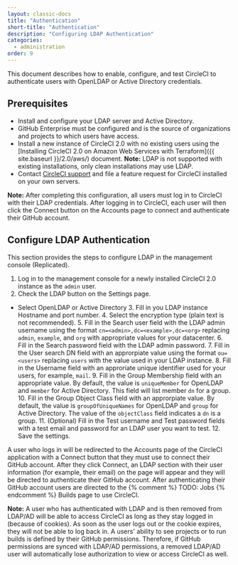 ```yaml
---
layout: classic-docs
title: "Authentication"
short-title: "Authentication"
description: "Configuring LDAP Authentication"
categories:
  - administration
order: 9
---
```

This document describes how to enable, configure, and test CircleCI to authenticate users with OpenLDAP or Active Directory credentials.

## Prerequisites

- Install and configure your LDAP server and Active Directory.
- GitHub Enterprise must be configured and is the source of organizations and projects to which users have access.
- Install a new instance of CircleCI 2.0 with no existing users using the [Installing CircleCI 2.0 on Amazon Web Services with Terraform]({{ site.baseurl }}/2.0/aws/) document. **Note:** LDAP is not supported with existing installations, only clean installations may use LDAP. 
- Contact [CircleCI support](https://support.circleci.com) and file a feature request for CircleCI installed on your own servers.

**Note:** After completing this configuration, all users must log in to CircleCI with their LDAP credentials. After logging in to CircleCI, each user will then click the Connect button on the Accounts page to connect and authenticate their GitHub account.

## Configure LDAP Authentication

This section provides the steps to configure LDAP in the management console (Replicated).

1. Log in to the management console for a newly installed CircleCI 2.0 instance as the `admin` user.
2. Check the LDAP button on the Settings page.

- Select OpenLDAP or Active Directory 3. Fill in you LDAP instance Hostname and port number. 4. Select the encryption type (plain text is not recommended). 5. Fill in the Search user field with the LDAP admin username using the format `cn=<admin>,dc=<example>,dc=<org>` replacing `admin`, `example`, and `org` with appropriate values for your datacenter. 6. Fill in the Search password field with the LDAP admin password. 7. Fill in the User search DN field with an approrpiate value using the format `ou=<users>` replacing `users` with the value used in your LDAP instance. 8. Fill in the Username field with an approriate unique identifier used for your users, for example, `mail`. 9. Fill in the Group Membership field with an appropriate value. By default, the value is `uniqueMember` for OpenLDAP and `member` for Active Directory. This field will list member `dn` for a group. 10. Fill in the Group Object Class field with an approrpiate value. By default, the value is `groupOfUniqueNames` for OpenLDAP and `group` for Active Directory. The value of the `objectClass` field indicates a `dn` is a group. 11. (Optional) Fill in the Test username and Test password fields with a test email and password for an LDAP user you want to test. 12. Save the settings.

A user who logs in will be redirected to the Accounts page of the CircleCI application with a Connect button that they must use to connect their GitHub account. After they click Connect, an LDAP section with their user information (for example, their email) on the page will appear and they will be directed to authenticate their GitHub account. After authenticating their GitHub account users are directed to the {% comment %} TODO: Jobs {% endcomment %} Builds page to use CircleCI.

**Note:** A user who has authenticated with LDAP and is then removed from LDAP/AD will be able to access CircleCI as long as they stay logged in (because of cookies). As soon as the user logs out or the cookie expires, they will not be able to log back in. A users' ability to see projects or to run builds is defined by their GitHub permissions. Therefore, if GitHub permissions are synced with LDAP/AD permissions, a removed LDAP/AD user will automatically lose authorization to view or access CircleCI as well.